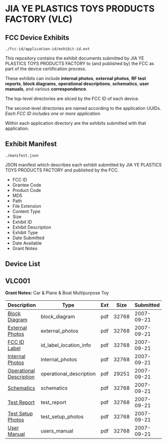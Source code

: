 # JIA YE PLASTICS TOYS PRODUCTS FACTORY (VLC)
## FCC Device Exhibits

```
./fcc-id/application-id/exhibit-id.ext
```

This repository contains the exhibit documents submitted by JIA YE PLASTICS TOYS PRODUCTS FACTORY to (and published by) the FCC as part of the device certification process.

These exhibits can include **internal photos**, **external photos**, **RF test reports**, **block diagrams**, **operational descriptions**, **schematics**, **user manuals**, and various **correspondence**.

The top-level directories are sliced by the FCC ID of each device.

The second-level directories are named according to the application UUIDs. *Each FCC ID includes one or more application.*

Within each application directory are the exhibits submitted with that application. 

## Exhibit Manifest

```
./manifest.json
```

JSON manifest which describes each exhibit submitted by JIA YE PLASTICS TOYS PRODUCTS FACTORY and published by the FCC.

- FCC ID
- Grantee Code
- Product Code
- MD5
- Path
- File Extension
- Content Type
- Size
- Exhibit ID
- Exhibit Description
- Exhibit Type
- Date Submitted
- Date Available
- Grant Notes

## Device List
## VLC001
**Grant Notes:** Car & Plane & Boat Multipurpose Toy

| Description | Type | Ext | Size | Submitted | Available |
| ----------- | ---- | --- | ---- | --------- | --------- |
| [Block Diagram](VLC001/418439431241f5b9bebb9acf3f0159e0/846335.pdf) | block_diagram | pdf | 32768 | 2007-09-21 | 2007-09-21 |
| [External Photos](VLC001/418439431241f5b9bebb9acf3f0159e0/846334.pdf) | external_photos | pdf | 32768 | 2007-09-21 | 2007-09-21 |
| [FCC ID Label](VLC001/418439431241f5b9bebb9acf3f0159e0/846333.pdf) | id_label_location_info | pdf | 32768 | 2007-09-21 | 2007-09-21 |
| [Internal Photos](VLC001/418439431241f5b9bebb9acf3f0159e0/846332.pdf) | internal_photos | pdf | 32768 | 2007-09-21 | 2007-09-21 |
| [Operational Description](VLC001/418439431241f5b9bebb9acf3f0159e0/846331.pdf) | operational_description | pdf | 29251 | 2007-09-21 | 2007-09-21 |
| [Schematics](VLC001/418439431241f5b9bebb9acf3f0159e0/846330.pdf) | schematics | pdf | 32768 | 2007-09-21 | 2007-09-21 |
| [Test Report](VLC001/418439431241f5b9bebb9acf3f0159e0/846329.pdf) | test_report | pdf | 32768 | 2007-09-21 | 2007-09-21 |
| [Test Setup Photos](VLC001/418439431241f5b9bebb9acf3f0159e0/846328.pdf) | test_setup_photos | pdf | 32768 | 2007-09-21 | 2007-09-21 |
| [User Manual](VLC001/418439431241f5b9bebb9acf3f0159e0/846327.pdf) | users_manual | pdf | 32768 | 2007-09-21 | 2007-09-21 |
